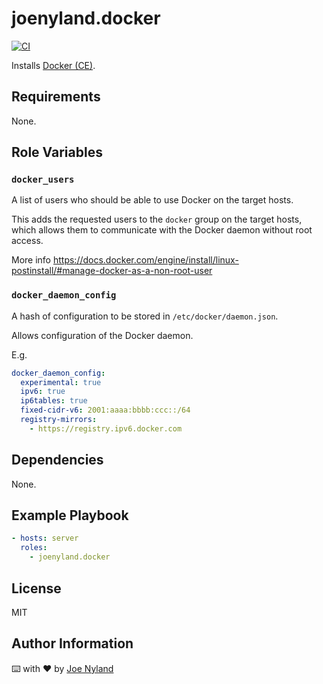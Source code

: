 joenyland.docker
================

[![CI](https://github.com/JoeNyland/ansible-docker-role/actions/workflows/ci.yml/badge.svg)](https://github.com/JoeNyland/ansible-docker-role/actions/workflows/ci.yml)

Installs [Docker (CE)](https://www.docker.com/).

Requirements
------------

None.

Role Variables
--------------

### `docker_users`

A list of users who should be able to use Docker on the target hosts.

This adds the requested users to the `docker` group on the target hosts, which allows them to communicate with the Docker daemon without root access.

More info https://docs.docker.com/engine/install/linux-postinstall/#manage-docker-as-a-non-root-user

### `docker_daemon_config`

A hash of configuration to be stored in `/etc/docker/daemon.json`.

Allows configuration of the Docker daemon.

E.g.

```yaml
docker_daemon_config:
  experimental: true
  ipv6: true
  ip6tables: true
  fixed-cidr-v6: 2001:aaaa:bbbb:ccc::/64
  registry-mirrors:
    - https://registry.ipv6.docker.com
```

Dependencies
------------

None.

Example Playbook
----------------

```yaml
- hosts: server
  roles:
    - joenyland.docker
```

License
-------

MIT

Author Information
------------------

⌨️ with ❤️ by [Joe Nyland](https://joe.nyland.io)
